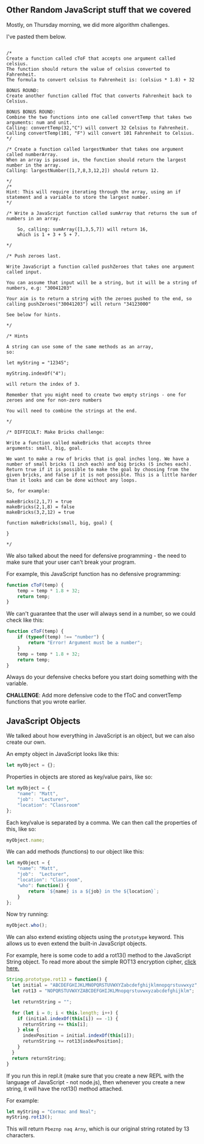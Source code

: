## Other Random JavaScript stuff that we covered

Mostly, on Thursday morning, we did more algorithm challenges.

I've pasted them below.

```

/*
Create a function called cToF that accepts one argument called celsius.
The function should return the value of celsius converted to Fahrenheit.
The formula to convert celsius to Fahrenheit is: (celsius * 1.8) + 32

BONUS ROUND:
Create another function called fToC that converts Fahrenheit back to Celsius.

BONUS BONUS ROUND:
Combine the two functions into one called convertTemp that takes two arguments: num and unit.
Calling: convertTemp(32,"C") will convert 32 Celsius to Fahrenheit.
Calling convertTemp(101, "F") will convert 101 Fahrenheit to Celsius.
*/

/* Create a function called largestNumber that takes one argument called numberArray.
When an array is passed in, the function should return the largest number in the array.
Calling: largestNumber([1,7,8,3,12,2]) should return 12.

*/
/*
Hint: This will require iterating through the array, using an if statement and a variable to store the largest number.
*/

/* Write a JavaScript function called sumArray that returns the sum of numbers in an array.

    So, calling: sumArray([1,3,5,7]) will return 16,
    which is 1 + 3 + 5 + 7.

*/

/* Push zeroes last.

Write JavaScript a function called pushZeroes that takes one argument called input.

You can assume that input will be a string, but it will be a string of numbers, e.g: "30041203"

Your aim is to return a string with the zeroes pushed to the end, so calling pushZeroes("30041203") will return "34123000"

See below for hints.

*/

/* Hints

A string can use some of the same methods as an array,
so:

let myString = "12345";

myString.indexOf("4");

will return the index of 3.

Remember that you might need to create two empty strings - one for zeroes and one for non-zero numbers

You will need to combine the strings at the end.

*/

/* DIFFICULT: Make Bricks challenge:

Write a function called makeBricks that accepts three
arguments: small, big, goal.

We want to make a row of bricks that is goal inches long. We have a number of small bricks (1 inch each) and big bricks (5 inches each). Return true if it is possible to make the goal by choosing from the given bricks, and false if it is not possible. This is a little harder than it looks and can be done without any loops.

So, for example:

makeBricks(2,1,7) = true
makeBricks(2,1,8) = false
makeBricks(3,2,12) = true

function makeBricks(small, big, goal) {

}

*/

```

We also talked about the need for defensive programming - the need to make sure that your user can't break your program.

For example, this JavaScript function has no defensive programming:

```JavaScript
function cToF(temp) {
    temp = temp * 1.8 + 32;
    return temp;
}
```

We can't guarantee that the user will always send in a number, so we could check like this:

```JavaScript
function cToF(temp) {
    if (typeof(temp) !== "number") {
        return "Error! Argument must be a number";
    }
    temp = temp * 1.8 + 32;
    return temp;
}
```

Always do your defensive checks before you start doing something with the variable.

**CHALLENGE**:
Add more defensive code to the fToC and convertTemp functions that you wrote earlier.

## JavaScript Objects

We talked about how everything in JavaScript is an object, but we can also create our own.

An empty object in JavaScript looks like this:

```JavaScript
let myObject = {};
```

Properties in objects are stored as key/value pairs, like so:

```JavaScript
let myObject = {
    "name": "Matt",
    "job":  "Lecturer",
    "location": "Classroom"
};
```

Each key/value is separated by a comma. We can then call the properties of this, like so:

```JavaScript
myObject.name;
```

We can add methods (functions) to our object like this:

```JavaScript
let myObject = {
    "name": "Matt",
    "job":  "Lecturer",
    "location": "Classroom",
    "who": function() {
        return `${name} is a ${job} in the ${location}`;
    }
};
```

Now try running:

```JavaScript
myObject.who();
```

We can also extend existing objects using the `prototype` keyword. This allows us to even extend the built-in JavaScript objects.

For example, here is some code to add a rot13() method to the JavaScript String object. To read more about the simple ROT13 encryption cipher, [click here.](https://en.wikipedia.org/wiki/ROT13)

```JavaScript
String.prototype.rot13 = function() {
  let initial = "ABCDEFGHIJKLMNOPQRSTUVWXYZabcdefghijklmnopqrstuvwxyz";
  let rot13 = "NOPQRSTUVWXYZABCDEFGHIJKLMnopqrstuvwxyzabcdefghijklm";

  let returnString = "";

  for (let i = 0; i < this.length; i++) {
    if (initial.indexOf(this[i]) == -1) {
      returnString += this[i];
    } else {
      indexPosition = initial.indexOf(this[i]);
      returnString += rot13[indexPosition];
    }
  }
  return returnString;
}
```

If you run this in repl.it (make sure that you create a new REPL with the language of JavaScript - not node.js), then whenever you create a new string, it will have the rot13() method attached.

For example:

```JavaScript
let myString = "Cormac and Neal";
myString.rot13();
```

This will return `Pbeznp naq Arny`, which is our original string rotated by 13 characters.